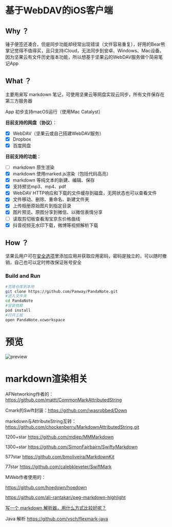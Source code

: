 # 基于WebDAV的iOS客户端

## Why ？

锤子便签还凑合，但是同步功能却经常出现错误（文件容易重复），好用的Bear熊掌记觉得不值得买，且只支持iCloud，无法同步到安卓、Windows、Mac设备。
因为坚果云有文件历史版本功能，所以想基于坚果云的WebDAV服务做个简易笔记App

## What ？

主要用来写 markdown 笔记，可使用坚果云等网盘实现云同步，所有文件保存在第三方服务器

App 初步支持macOS运行（使用Mac Catalyst）

**目前支持的网盘（协议）**：

- [x] WebDAV（坚果云或自己搭建WebDAV服务）
- [x] Dropbox
- [x] 百度网盘

**目前支持的功能**：

- [ ] markdown 原生渲染
- [x] markdown 使用marked.js渲染（包括代码高亮）
- [x] markdown 等纯文本的新建、编辑、保存
- [x] 支持预览mp3、mp4、pdf
- [x] WebDAV HTTP响应和下载的文件缓存到磁盘，无网状态也可以查看文件
- [x] 文件移动、删除、重命名、新建文件夹
- [x] 上传相册原始图片到指定目录
- [x] 图片预览、原图分享到微信、以微信表情分享
- [ ] 读取剪切板查看淘宝京东价格曲线
- [x] 抖音视频无水印下载，微博等视频解析下载

##  How ？

坚果云用户可在[安全选项](https://www.jianguoyun.com/#/safety)里添加应用并获取应用密码，密码是独立的，可以随时撤销，自己也可以定时修改保证账号安全

### Build and Run

```bash
#克隆仓库到本地
git clone https://github.com/Panway/PandaNote.git
#进入文件夹
cd PandaNote
#安装依赖
pod install
#打开工程
open PandaNote.xcworkspace
```

# 预览

![preview](https://i.loli.net/2019/09/03/ClPQ842ZIzpXUrc.gif)



# markdown渲染相关

AFNetworking作者的： https://github.com/mattt/CommonMarkAttributedString

Cmark的Swift封装：https://github.com/iwasrobbed/Down

markdown与AttributeString互转： https://github.com/chockenberry/MarkdownAttributedString.git

1200+star https://github.com/mdiep/MMMarkdown

1300+star https://github.com/SimonFairbairn/SwiftyMarkdown

577star https://github.com/bmoliveira/MarkdownKit

77star https://github.com/calebkleveter/SwiftMark

MWeb作者使用的：

https://github.com/hoedown/hoedown

https://github.com/ali-rantakari/peg-markdown-highlight

[写一个 markdown 解析器，用什么方式比较好呢？](https://www.v2ex.com/t/682051)

Java 解析 https://github.com/vsch/flexmark-java